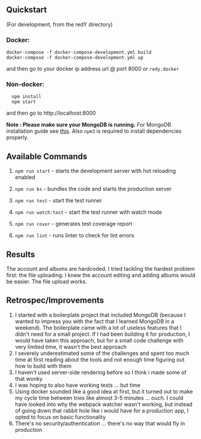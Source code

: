 ## Quickstart

(For development, from the redY directory)

### Docker:
```
docker-compose -f docker-compose-development.yml build
docker-compose -f docker-compose-development.yml up
```
and then go to your docker ip address url @ port 8000
or
`redy.docker`

### Non-docker:
```
  npm install
  npm start
```
and then go to http://localhost:8000

**Note : Please make sure your MongoDB is running.** For MongoDB installation guide see [this](https://docs.mongodb.org/v3.0/installation/). Also `npm3` is required to install dependencies properly.

## Available Commands

1. `npm run start` - starts the development server with hot reloading enabled

2. `npm run bs` - bundles the code and starts the production server

3. `npm run test` - start the test runner

4. `npm run watch:test` - start the test runner with watch mode

5. `npm run cover` - generates test coverage report

6. `npm run lint` - runs linter to check for lint errors

## Results

The account and albums are hardcoded. I tried tackling the hardest problem first: the file uploading. I knew the account editing and adding albums would be easier. The file upload works.

## Retrospec/Improvements

1. I started with a boilerplate project that included MongoDB (because I wanted to impress you with the fact that I learned MongoDB in a weekend). The boilerplate came with a lot of useless features that I didn't need for a small project. If I had been building it for production, I would have taken this approach, but for a small code challenge with very limited time, it wasn't the best approach
1. I severely underestimated some of the challenges and spent too much time at first reading about the tools and not enough time figuring out how to build with them
1. I haven't used server-side rendering before so I think i made some of that wonky
1. I was hoping to also have working tests ... but time
1. Using docker sounded like a good idea at first, but it turned out to make my cycle time between tries like almost 3-5 minutes ... ouch. I could have looked into why the webpack watcher wasn't working, but instead of going down that rabbit hole like i would have for a production app, I opted to focus on basic functionality
1. There's no security/authentication ... there's no way that would fly in production
